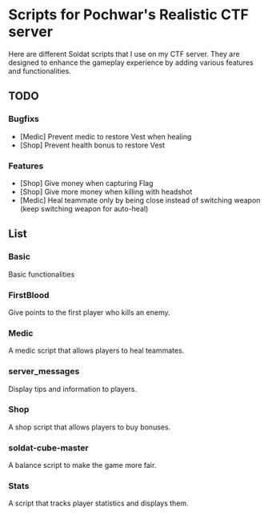 # Scripts for Pochwar's Realistic CTF server

Here are different Soldat scripts that I use on my CTF server. They are designed to enhance the gameplay experience by adding various features and functionalities.

## TODO
### Bugfixs
- [Medic] Prevent medic to restore Vest when healing
- [Shop] Prevent health bonus to restore Vest

### Features
- [Shop] Give money when capturing Flag
- [Shop] Give more money when killing with headshot
- [Medic] Heal teammate only by being close instead of switching weapon (keep switching weapon for auto-heal)

## List
### Basic
Basic functionalities

### FirstBlood
Give points to the first player who kills an enemy.

### Medic
A medic script that allows players to heal teammates.

### server_messages
Display tips and information to players.

### Shop
A shop script that allows players to buy bonuses.

### soldat-cube-master
A balance script to make the game more fair.

### Stats
A script that tracks player statistics and displays them.
